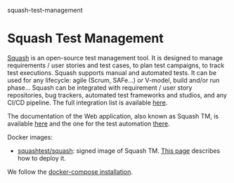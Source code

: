 squash-test-management
# Squash Test Management

[Squash](https://www.squashtest.com/?lang=en&utm_source=dockerhub&utm_medium=link) is an open-source test management tool. It is designed to manage requirements / user stories and test cases, to plan test campaigns, to track test executions.
Squash supports manual and automated tests. It can be used for any lifecycle: agile (Scrum, SAFe…) or V-model, build and/or run phase…
Squash can be integrated with requirement / user story repositories, bug trackers, automated test frameworks and studios, and any CI/CD pipeline. The full integration list is available [here](https://www.squashtest.com/squash-integrations?lang=en&utm_source=dockerhub&utm_medium=link).

The documentation of the Web application, also known as Squash TM, is available [here](https://tm-en.doc.squashtest.com/latest/?utm_source=dockerhub&utm_medium=link) and the one for the test automation [there](https://autom-devops-en.doc.squashtest.com/latest/?utm_source=dockerhub&utm_medium=link).

Docker images:
- [squashtest/squash](https://hub.docker.com/r/squashtest/squash): signed image of Squash TM. [This page](https://tm-en.doc.squashtest.com/latest/install-guide/install-squash/docker-install.html?utm_source=dockerhub&utm_medium=link) describes how to deploy it.

We follow the [docker-compose installation](https://tm-en.doc.squashtest.com/latest/install-guide/install-squash/docker-install.html?utm_source=dockerhub&utm_medium=link#docker-compose).
